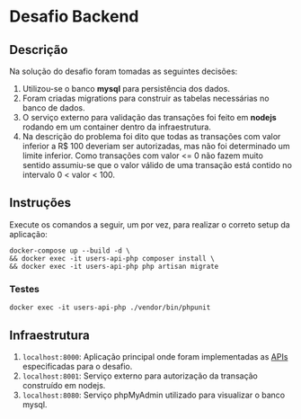# Desafio Backend

## Descrição

Na solução do desafio foram tomadas as seguintes decisões:

1. Utilizou-se o banco **mysql** para persistência dos dados.
2. Foram criadas migrations para construir as tabelas necessárias no banco de dados.
3. O serviço externo para validação das transações foi feito em **nodejs** rodando em um container dentro da infraestrutura.
4. Na descrição do problema foi dito que todas as transações com valor inferior a R$ 100 deveriam ser autorizadas, mas não foi determinado um limite inferior. Como transações com valor <= 0 não fazem muito sentido assumiu-se que o valor válido de uma transação está contido no intervalo 0 < valor < 100. 

## Instruções

Execute os comandos a seguir, um por vez, para realizar o correto setup da aplicação:
```
docker-compose up --build -d \
&& docker exec -it users-api-php composer install \
&& docker exec -it users-api-php php artisan migrate
```

### Testes

```
docker exec -it users-api-php ./vendor/bin/phpunit
```

## Infraestrutura

1. `localhost:8000`: Aplicação principal onde foram implementadas as [APIs](https://careers-picpay.s3.amazonaws.com/desafio/users-api/api-spec.json) especificadas para o desafio.
2. `localhost:8001`: Serviço externo para autorização da transação construído em nodejs.
3. `localhost:8080`: Serviço phpMyAdmin utilizado para visualizar o banco mysql.